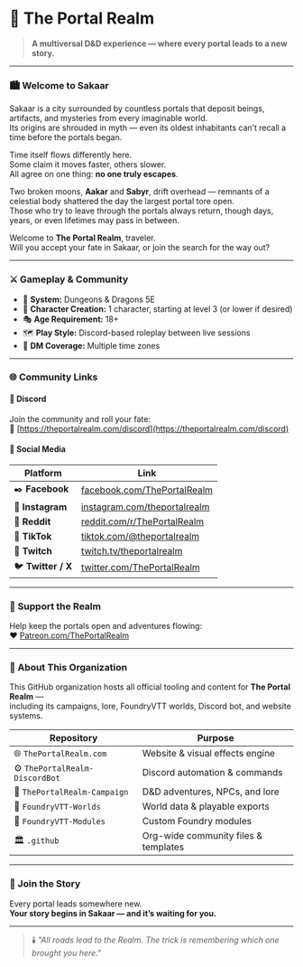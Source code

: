 # 🌌 The Portal Realm

> **A multiversal D&D experience — where every portal leads to a new story.**

---

### 🏙️ Welcome to Sakaar
Sakaar is a city surrounded by countless portals that deposit beings, artifacts, and mysteries from every imaginable world.  
Its origins are shrouded in myth — even its oldest inhabitants can’t recall a time before the portals began.

Time itself flows differently here.  
Some claim it moves faster, others slower.  
All agree on one thing: **no one truly escapes**.

Two broken moons, **Aakar** and **Sabyr**, drift overhead — remnants of a celestial body shattered the day the largest portal tore open.  
Those who try to leave through the portals always return, though days, years, or even lifetimes may pass in between.

Welcome to **The Portal Realm**, traveler.  
Will you accept your fate in Sakaar, or join the search for the way out?

---

### ⚔️ Gameplay & Community
- 🧙 **System:** Dungeons & Dragons 5E  
- 💫 **Character Creation:** 1 character, starting at level 3 (or lower if desired)  
- 🎭 **Age Requirement:** 18+  
- 🗺️ **Play Style:** Discord-based roleplay between live sessions  
- 🧭 **DM Coverage:** Multiple time zones  

---

### 🌐 Community Links

#### 💬 Discord
Join the community and roll your fate:  
🔗 [https://theportalrealm.com/discord](https://theportalrealm.com/discord)


#### 📱 Social Media
| Platform | Link |
|-----------|------|
| ✒️ **Facebook** | [facebook.com/ThePortalRealm](https://www.facebook.com/ThePortalRealm) |
| 🌸 **Instagram** | [instagram.com/theportalrealm](https://www.instagram.com/theportalrealm/) |
| 🔮 **Reddit** | [reddit.com/r/ThePortalRealm](https://www.reddit.com/r/ThePortalRealm/) |
| 🎥 **TikTok** | [tiktok.com/@theportalrealm](https://www.tiktok.com/@theportalrealm) |
| 🧙 **Twitch** | [twitch.tv/theportalrealm](https://www.twitch.tv/theportalrealm) |
| 🐦 **Twitter / X** | [twitter.com/ThePortalRealm](https://twitter.com/ThePortalRealm) |

---

### 💎 Support the Realm
Help keep the portals open and adventures flowing:  
❤️ [Patreon.com/ThePortalRealm](https://www.patreon.com/theportalrealm)

---

### 📖 About This Organization
This GitHub organization hosts all official tooling and content for **The Portal Realm** —  
including its campaigns, lore, FoundryVTT worlds, Discord bot, and website systems.

| Repository | Purpose |
|-------------|----------|
| 🌐 `ThePortalRealm.com` | Website & visual effects engine |
| ⚙️ `ThePortalRealm-DiscordBot` | Discord automation & commands |
| 🧭 `ThePortalRealm-Campaign` | D&D adventures, NPCs, and lore |
| 🔮 `FoundryVTT-Worlds` | World data & playable exports |
| 🧩 `FoundryVTT-Modules` | Custom Foundry modules |
| 🏛️ `.github` | Org-wide community files & templates |

---

### 🌠 Join the Story
Every portal leads somewhere new.  
**Your story begins in Sakaar — and it’s waiting for you.**

---

> 🕯️ *"All roads lead to the Realm. The trick is remembering which one brought you here."*
